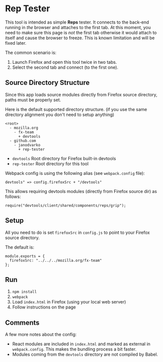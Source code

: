 Rep Tester
==========
This tool is intended as simple <b>Reps</b> tester. It connects to the back-end
running in <i>the</i> browser and attaches to the first tab. At this moment,
you need to make sure this page is <i>not</i> the first tab otherwise it
would attach to itself and cause the browser to freeze. This is known limitation
and will be fixed later.

The common scenario is:
1. Launch Firefox and open this tool twice in two tabs.
2. Select the second tab and connect (to the first one).


Source Directory Structure
--------------------------
Since this app loads source modules directly from Firefox source directory,
paths must be properly set.

Here is the default supported directory structure.
(if you use the same directory alignment you don't need to setup anything)


```
<root>
  - mozilla.org
    - fx-team
      + devtools
  - github.com
    - janodvarko
      + rep-tester
```

* `devtools` Root directory for Firefox built-in devtools
* `rep-tester` Root directory for this tool

Webpack config is using the following alias (see `webpack.config` file):

`devtools" => config.firefoxSrc + "/devtools"`

This allows requiring devtools modules (directly from Firefox source dir) as follows:

`require("devtools/client/shared/components/reps/grip");`

Setup
-----

All you need to do is set `firefoxSrc` in `config.js` to point to your
Firefox source directory.

The default is:

```
module.exports = {
  firefoxSrc: "../../../mozilla.org/fx-team"
};
```

Run
---
1. `npm install`
2. `webpack`
3. Load `index.html` in Firefox (using your local web server)
4. Follow instructions on the page

Comments
--------
A few more notes about the config:

* React modules are included in `index.html` and marked as external
in `webpack.config`. This makes the bundling process a bit faster.
* Modules coming from the `devtools` directory are not compiled by Babel.
